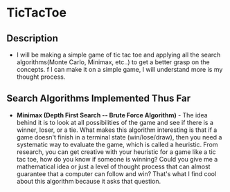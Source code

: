 # TicTacToe

## Description 
- I will be making a simple game of tic tac toe and applying all the search algorithms(Monte Carlo, Minimax, etc..) to get a better grasp on the concepts. f I can make it on a simple game, I will understand more is my thought process.

## Search Algorithms Implemented Thus Far

- **Minimax (Depth First Search -- Brute Force Algorithm)** - The idea behind it is to look at all possibilities of the game and see if there is a winner, loser, or a tie. What makes this algorithm interesting is that if a game doesn't finish in a terminal state (win/lose/draw), then you need a systematic way to evaluate the game, which is called a heuristic. From research, you can get creative with your heuristic for a game like a tic tac toe, how do you know if someone is winning? Could you give me a mathematical idea or just a level of thought process that can almost guarantee that a computer can follow and win? That's what I find cool about this algorithm because it asks that question.
